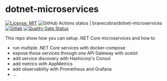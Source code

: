 # dotnet-microservices

[![License: MIT](https://img.shields.io/badge/License-MIT-blue.svg)](https://opensource.org/licenses/MIT)
![GitHub Actions status | bravecobra/dotnet-microservices](https://github.com/bravecobra/dotnet-microservices/workflows/Build/badge.svg)
[![Gitlab](https://gitlab.com/bravecobra/dotnet-microservices/badges/master/pipeline.svg)](https://gitlab.com/bravecobra/dotnet-microservices/commits/master)
[![Quality Gate Status](https://sonarcloud.io/api/project_badges/measure?project=dotnet-microservices&metric=alert_status)](https://sonarcloud.io/dashboard?id=dotnet-microservices)

This repo show how you can setup .NET Core microservices and how to

* run multiple .NET Core services with docker-compose
* expose those services through one API Gateway with ocelot
* add service discovery with Hashicorp's Consul
* add metrics with AppMetrics
* add observability with Prometheus and Grafana
* ...
